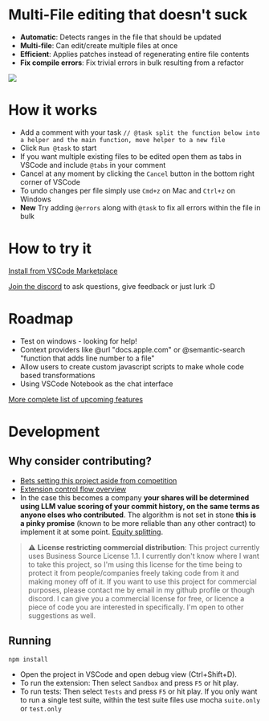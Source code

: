 # Multi-File editing that doesn't suck

- **Automatic**: Detects ranges in the file that should be updated
- **Multi-file**: Can edit/create multiple files at once
- **Efficient**: Applies patches instead of regenerating entire file contents
- **Fix compile errors**: Fix trivial errors in bulk resulting from a refactor

![](../demo-videos/longer-demo/with-loading-bar.gif)

# How it works

- Add a comment with your task `// @task split the function below into a helper and the main function, move helper to a new file`
- Click `Run @task` to start
- If you want multiple existing files to be edited open them as tabs in VSCode and include `@tabs` in your comment
- Cancel at any moment by clicking the `Cancel` button in the bottom right corner of VSCode
- To undo changes per file simply use `Cmd+z` on Mac and `Ctrl+z` on Windows
- **New** Try adding `@errors` along with `@task` to fix all errors within the file in bulk

# How to try it

[Install from VSCode Marketplace](https://marketplace.visualstudio.com/items?itemName=bra1ndump.ai-task)

[Join the discord](https://discord.gg/D8V6Rc63wQ) to ask questions, give feedback or just lurk :D

# Roadmap

- Test on windows - looking for help!
- Context providers like @url "docs.apple.com" or @semantic-search "function that adds line number to a file"
- Allow users to create custom javascript scripts to make whole code based transformations
- Using VSCode Notebook as the chat interface

[More complete list of upcoming features](../backlog.md)

# Development

## Why consider contributing?

- [Bets setting this project aside from competition](../bets.md)
- [Extension control flow overview](../development/architecture.md)
- In the case this becomes a company **your shares will be determined using LLM value scoring of your commit history, on the same terms as anyone elses who contributed**. The algorithm is not set in stone **this is a pinky promise** (known to be more reliable than any other contract) to implement it at some point. [Equity splitting](../equity.md).

> :warning: **License restricting commercial distribution**: This project currently uses Business Source License 1.1. I currently don't know where I want to take this project, so I'm using this license for the time being to protect it from people/companies freely taking code from it and making money off of it. If you want to use this project for commercial purposes, please contact me by email in my github profile or though discord. I can give you a commercial license for free, or licence a piece of code you are interested in specifically. I'm open to other suggestions as well.

## Running

```sh
npm install
```

- Open the project in VSCode and open debug view (Ctrl+Shift+D).
- To run the extension: Then select `Sandbox` and press `F5` or hit play.
- To run tests: Then select `Tests` and press `F5` or hit play. If you only want to run a single test suite, within the test suite files use mocha `suite.only` or `test.only`


